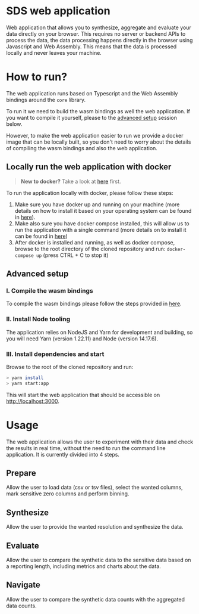 # SDS web application

Web application that allows you to synthesize, aggregate and evaluate your data directly on your browser. This requires no server or backend APIs to process the data, the data processing happens directly in the browser using Javascript and Web Assembly. This means that the data is processed locally and never leaves your machine.

# How to run?

The web application runs based on Typescript and the Web Assembly bindings around the `core` library.

To run it we need to build the wasm bindings as well the web application. If you want to compile it yourself, please to the [advanced setup](#advanced-setup) session below.

However, to make the web application easier to run we provide a docker image that can be locally built, so you don't need to worry about the details of compiling the wasm bindings and also the web application.

## Locally run the web application with docker

> **New to docker?** Take a look at [here](https://docs.docker.com/get-started/overview/) first.

To run the application locally with docker, please follow these steps:

1. Make sure you have docker up and running on your machine (more details on how to install it based on your operating system can be found in [here](https://docs.docker.com/engine/install/)).
2. Make also sure you have docker compose installed, this will allow us to run the application with a single command (more details on to install it can be found in [here](https://docs.docker.com/compose/install/))
3. After docker is installed and running, as well as docker compose, browse to the root directory of the cloned repository and run: `docker-compose up` (press CTRL + C to stop it)

## Advanced setup

### I. Compile the wasm bindings

To compile the wasm bindings please follow the steps provided in [here](../lib-wasm/README.md#how-to-compile).

### II. Install Node tooling

The application relies on NodeJS and Yarn for development and building, so you will need Yarn (version 1.22.11) and Node (version 14.17.6).

### III. Install dependencies and start

Browse to the root of the cloned repository and run:

```bash
> yarn install
> yarn start:app
```

This will start the web application that should be accessible on [http://localhost:3000](http://localhost:3000).

# Usage

The web application allows the user to experiment with their data and check the results in real time, without the need to run the command line application. It is currently divided into 4 steps.

## Prepare

Allow the user to load data (csv or tsv files), select the wanted columns, mark sensitive zero columns and perform binning.

## Synthesize

Allow the user to provide the wanted resolution and synthesize the data.

## Evaluate

Allow the user to compare the synthetic data to the sensitive data based on a reporting length, including metrics and charts about the data.

## Navigate

Allow the user to compare the synthetic data counts with the aggregated data counts.
